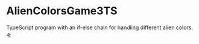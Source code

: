 # AlienColorsGame3TS
TypeScript program with an if-else chain for handling different alien colors.🛸
